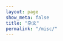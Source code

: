 ```yaml
---
layout: page
show_meta: false
title: "杂文"
permalink: "/misc/"
---
```

<!--{% include list-posts.html category='misc' %}-->
